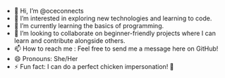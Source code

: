 - 👋 Hi, I’m @oceconnects
- 👀 I’m interested in exploring new technologies and learning to code. 
- 🌱 I’m currently learning the basics of programming.
- 💞️ I’m looking to collaborate on beginner-friendly projects where I can learn and contribute alongside others.
- 📫 How to reach me : Feel free to send me a message here on GitHub!
- 😄 Pronouns: She/Her
- ⚡ Fun fact: I can do a perfect chicken impersonation! 🐓

<!---
oceconnects/oceconnects is a ✨ special ✨ repository because its `README.md` (this file) appears on your GitHub profile.
You can click the Preview link to take a look at your changes.
--->

